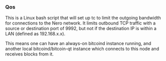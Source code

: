 ### Qos ###

This is a Linux bash script that will set up tc to limit the outgoing bandwidth for connections to the Nero network. It limits outbound TCP traffic with a source or destination port of 9992, but not if the destination IP is within a LAN (defined as 192.168.x.x).

This means one can have an always-on bitcoind instance running, and another local bitcoind/bitcoin-qt instance which connects to this node and receives blocks from it.
